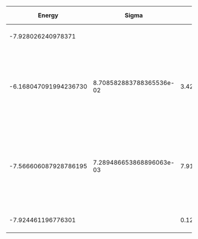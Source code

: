 | Energy                | Sigma                    | Energy Variance          | DOF | Einf              | Method                                                       | Data Repository |
|-----------------------|--------------------------|--------------------------|-----|-------------------|--------------------------------------------------------------|-----------------|
| -7.928026240978371    |                          |                          | 13  | 89.14285714285715 | Lanczos (Quspin + Scipy)                                     |                 |
| -6.168047091994236730 | 8.708582883788365536e-02 | 3.426841426704378790e+01 | 13  | 89.14285714285715 | VMC Determinant Slater-Jastrow (RBM) Ansatz with K=0 projections (symmetric wrt translations) |                 |
| -7.566606087928786195 | 7.289486653868896063e-03 | 7.919496643390599999e+00 | 13  | 89.14285714285715 | VMC Determinant Slater-Backflow-Jastrow (RBM) Ansatz with K=0 projections (symmetric wrt translations) |                 |
| -7.924461196776301    |                          | 0.12396407883914667      | 13  | 89.14285714285715 | DMRG (maxbonddim = 4096)                                     |                 |
